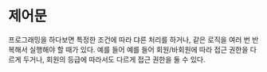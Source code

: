 # 제어문

프로그래밍을 하다보면 특정한 조건에 따라 댜른 처리를 하거나, 같은 로직을 여러 번 반복해서 실행해야 할 때가 있다. 예를 들어 예를 들어 회원/바회원에 따라 접근 권한을 다르게 두거나, 회원의 등급에 따라서도 다르게 접근 권한을 둘 수 있다.